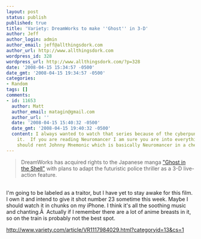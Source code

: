 ```yaml
---
layout: post
status: publish
published: true
title: 'Variety: DreamWorks to make ''Ghost'' in 3-D'
author: Jeff
author_login: admin
author_email: jeff@allthingsdork.com
author_url: http://www.allthingsdork.com
wordpress_id: 328
wordpress_url: http://www.allthingsdork.com/?p=328
date: '2008-04-15 15:34:57 -0500'
date_gmt: '2008-04-15 19:34:57 -0500'
categories:
- Random
tags: []
comments:
- id: 11653
  author: Matt
  author_email: matagin@gmail.com
  author_url: ''
  date: '2008-04-15 15:40:32 -0500'
  date_gmt: '2008-04-15 19:40:32 -0500'
  content: I always wanted to watch that series because of the cyberpunk aspect to
    it.  If you are reading Neuromancer I am sure you are into everything cyberpunk.  You
    should rent Johnny Mnemonic which is basically Neuromancer in a cheesy 90s way.
---
```

<blockquote>DreamWorks has acquired rights to the Japanese manga <a id="a_"Ghost in the Shell"" class="infusionLink" onclick="javascript:zodInfuser.FillDescriptions('"Ghost in the Shell"');return false;" href="javascript:zodInfuser.FillDescriptions('"Ghost in the Shell"');">"Ghost in the Shell"</a> with plans to adapt the futuristic police thriller as a 3-D live-action feature.</blockquote><br />
I'm going to be labeled as a traitor, but I have yet to stay awake for this film. I own it and intend to give it shot number 23 sometime this week. Maybe I should watch it in chunks on my iPhone. I think it's all the soothing music and chanting.&Acirc;&nbsp; Actually if I remember there are a lot of anime breasts in it, so on the train is probably not the best spot.</p>
<p><a href="http://www.variety.com/article/VR1117984029.html?categoryid=13&amp;cs=1">http://www.variety.com/article/VR1117984029.html?categoryid=13&amp;cs=1</a></p>

